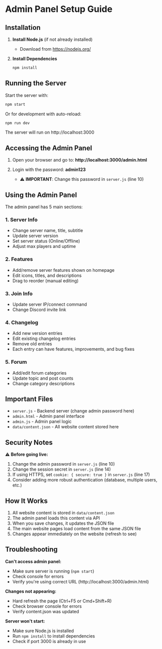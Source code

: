 # Admin Panel Setup Guide

## Installation

1. **Install Node.js** (if not already installed)
   - Download from https://nodejs.org/

2. **Install Dependencies**
   ```bash
   npm install
   ```

## Running the Server

Start the server with:
```bash
npm start
```

Or for development with auto-reload:
```bash
npm run dev
```

The server will run on http://localhost:3000

## Accessing the Admin Panel

1. Open your browser and go to: **http://localhost:3000/admin.html**

2. Login with the password: **admin123**
   - ⚠️ **IMPORTANT**: Change this password in `server.js` (line 10)

## Using the Admin Panel

The admin panel has 5 main sections:

### 1. Server Info
- Change server name, title, subtitle
- Update server version
- Set server status (Online/Offline)
- Adjust max players and uptime

### 2. Features
- Add/remove server features shown on homepage
- Edit icons, titles, and descriptions
- Drag to reorder (manual editing)

### 3. Join Info
- Update server IP/connect command
- Change Discord invite link

### 4. Changelog
- Add new version entries
- Edit existing changelog entries
- Remove old entries
- Each entry can have features, improvements, and bug fixes

### 5. Forum
- Add/edit forum categories
- Update topic and post counts
- Change category descriptions

## Important Files

- `server.js` - Backend server (change admin password here)
- `admin.html` - Admin panel interface
- `admin.js` - Admin panel logic
- `data/content.json` - All website content stored here

## Security Notes

⚠️ **Before going live:**
1. Change the admin password in `server.js` (line 10)
2. Change the session secret in `server.js` (line 14)
3. If using HTTPS, set `cookie: { secure: true }` in `server.js` (line 17)
4. Consider adding more robust authentication (database, multiple users, etc.)

## How It Works

1. All website content is stored in `data/content.json`
2. The admin panel loads this content via API
3. When you save changes, it updates the JSON file
4. The main website pages load content from the same JSON file
5. Changes appear immediately on the website (refresh to see)

## Troubleshooting

**Can't access admin panel:**
- Make sure server is running (`npm start`)
- Check console for errors
- Verify you're using correct URL (http://localhost:3000/admin.html)

**Changes not appearing:**
- Hard refresh the page (Ctrl+F5 or Cmd+Shift+R)
- Check browser console for errors
- Verify content.json was updated

**Server won't start:**
- Make sure Node.js is installed
- Run `npm install` to install dependencies
- Check if port 3000 is already in use
